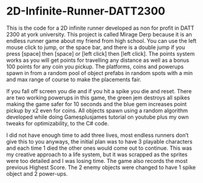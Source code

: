 # 2D-Infinite-Runner-DATT2300
This is the code for  a 2D infinite runner developed as non for profit in DATT 2300 at york university.
 This project is called Mirage Derp because it is an endless runner game about my friend from high school. You can use the left mouse click to jump, or the space bar, and there is a double jump if you press [space] then [space] or [left click] then [left click]. The points system works as you will get points for travelling any distance as well as a bonus 100 points for any coin you pickup. The platforms, coins and powerups spawn in from a random pool of object prefabs in random spots with a min and max range of course to make the placements fair. 

If you fall off screen you die and if you hit a spike you die and reset. There are two working powerups in this game, the green jem destroys all spikes making the game safer for 10 seconds and the blue gem increases point pickup by x2 even for coins. All objects spawn using a random algorithm developed while doing Gamesplusjames tutorial on youtube plus my own tweaks for optimizability, to the C# code.

I did not have enough time to add three lives, most endless runners don’t give this to you anyways, the initial plan was to have 3 playable characters and each time 1 died the other ones would come out to continue. This was my creative approach to a life system, but it was scrapped as the sprites were too detailed and I was losing time. The game also records the most previous Highest Score. The 2 enemy objects were changed to have 1 spike object and 2 power-ups.
